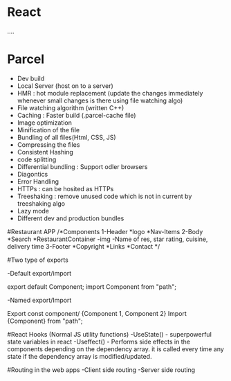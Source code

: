 # React

....

# Parcel
- Dev build
- Local Server (host on to a server)
- HMR : hot module replacement (update the changes immediately whenever small changes is there using file watching algo)
- File watching algorithm (written C++)
- Caching : Faster build (.parcel-cache file)
- Image optimization
- Minification of the file
- Bundling of all files(Html, CSS, JS)
- Compressing the files
- Consistent Hashing
- code splitting
- Differential bundling :  Support odler browsers
- Diagontics
- Error Handling
- HTTPs : can be hosited as HTTPs
- Treeshaking : remove unused code which is not in current by treeshaking algo
- Lazy mode
- Different dev and production bundles

#Restaurant APP
/*Components
1-Header
*logo
*Nav-Items
2-Body
*Search
*RestaurantContainer
  -img
  -Name of res, star rating, cuisine, delivery time
3-Footer
*Copyright
*Links
*Contact
*/


#Two type of exports

-Default export/import

export default Component;
import Component from "path";

-Named export/Import

Export const component/ {Component 1, Component 2}
Import {Component} from "path";

#React Hooks
(Normal JS utility functions)
-UseState() - superpowerful state variables in react
-Useffect() - Performs side effects in the components depending on the dependency array.
it is called every time any state if the dependency array is modified/updated.

#Routing in the web apps
-Client side routing
-Server side routing 
